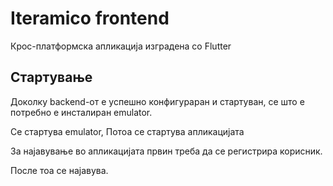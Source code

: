 # Iteramico frontend

Крос-платформска апликација изградена со Flutter

## Стартување

Доколку backend-от е успешно конфигураран и стартуван, се што е потребно е инсталиран emulator.

Се стартува emulator,
Потоа се стартува апликацијата

За најавување во апликацијата првин треба да се регистрира корисник.

После тоа се најавува.
